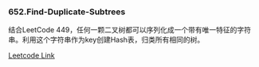### 652.Find-Duplicate-Subtrees

结合LeetCode 449，任何一颗二叉树都可以序列化成一个带有唯一特征的字符串。利用这个字符串作为key创建Hash表，归类所有相同的树。


[Leetcode Link](https://leetcode.com/problems/find-duplicate-subtrees)